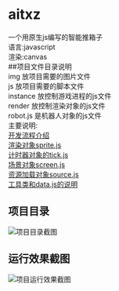 # aitxz
一个用原生js编写的智能推箱子  
语言:javascript  
渲染:canvas  
##项目文件目录说明  
img 放项目需要的图片文件  
js 放项目需要的脚本文件  
instance 放控制游戏进程的js文件  
render 放控制渲染对象的js文件  
robot.js 是机器人对象的js文件  
主要说明:  
[开发流程介绍](https://blog.csdn.net/baidu_38766085/article/details/85056116)  
[渲染对象sprite.js](https://blog.csdn.net/baidu_38766085/article/details/85077020)  
[计时器对象的tick.js](https://blog.csdn.net/baidu_38766085/article/details/85106293)  
[场景对象screen.js](https://blog.csdn.net/baidu_38766085/article/details/85137421)  
[资源加载对象source.js](https://blog.csdn.net/baidu_38766085/article/details/85220685)  
[工具类和data.js的说明](https://blog.csdn.net/baidu_38766085/article/details/85220830)  
## 项目目录  
![项目目录截图](https://raw.githubusercontent.com/yinhui1129754/aitxz/master/img/mulu.png)  
## 运行效果截图
![项目运行效果截图](https://raw.githubusercontent.com/yinhui1129754/aitxz/master/img/GIF.gif)  
